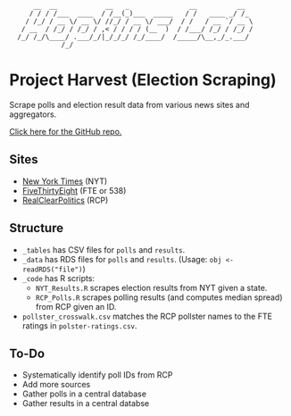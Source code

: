 ```
      __  __            __   _               __          __  
     / / / /___  ____  / /__(_)___  _____   / /   ____ _/ /_ 
    / /_/ / __ \/ __ \/ //_/ / __ \/ ___/  / /   / __ `/ __ \
   / __  / /_/ / /_/ / ,< / / / / (__  )  / /___/ /_/ / /_/ /
  /_/ /_/\____/ .___/_/|_/_/_/ /_/____/  /_____/\__,_/_.___/ 
             /_/                                             
```
# Project Harvest (Election Scraping)
Scrape polls and election result data from various news sites and aggregators. 

[Click here for the GitHub repo.](https://github.com/UnlikelyVolcano/project-harvest)

## Sites
- [New York Times](https://www.nytimes.com) (NYT)
- [FiveThirtyEight](https://fivethirtyeight.com) (FTE or 538)
- [RealClearPolitics](https://www.realclearpolitics.com) (RCP)

## Structure
- `_tables` has CSV files for `polls` and `results`.
- `_data` has RDS files  for `polls` and `results`. (Usage: `obj <- readRDS("file")`)
- `_code` has R scripts:
    * `NYT_Results.R` scrapes election results from NYT given a state.
    * `RCP_Polls.R` scrapes polling results (and computes median spread) from RCP given an ID.
- `pollster_crosswalk.csv` matches the RCP pollster names to the FTE ratings in `polster-ratings.csv`.

## To-Do
- Systematically identify poll IDs from RCP
- Add more sources
- Gather polls in a central database
- Gather results in a central databse

